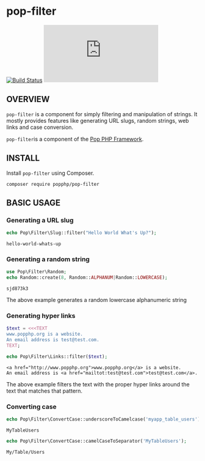 pop-filter
==========

[![Build Status](https://travis-ci.org/popphp/pop-filter.svg?branch=master)](https://travis-ci.org/popphp/pop-filter)
[![Coverage Status](http://www.popphp.org/cc/coverage.php?comp=pop-filter)](http://www.popphp.org/cc/pop-filter/)

OVERVIEW
--------
`pop-filter` is a component for simply filtering and manipulation of strings.
It mostly provides features like generating URL slugs, random strings, web links
and case conversion.

`pop-filter`is a component of the [Pop PHP Framework](http://www.popphp.org/).

INSTALL
-------

Install `pop-filter` using Composer.

    composer require popphp/pop-filter

BASIC USAGE
-----------

### Generating a URL slug

```php
echo Pop\Filter\Slug::filter("Hello World What's Up?");
```

    hello-world-whats-up

### Generating a random string

```php
use Pop\Filter\Random;
echo Random::create(8, Random::ALPHANUM|Random::LOWERCASE);
```

    sjd873k3

The above example generates a random lowercase alphanumeric string

### Generating hyper links

```php
$text = <<<TEXT
www.popphp.org is a website.
An email address is test@test.com.
TEXT;

echo Pop\Filter\Links::filter($text);
```

    <a href="http://www.popphp.org">www.popphp.org</a> is a website.
    An email address is <a href="mailtot:test@test.com">test@test.com</a>.

The above example filters the text with the proper hyper links around
the text that matches that pattern.

### Converting case

```php
echo Pop\Filter\ConvertCase::underscoreToCamelcase('myapp_table_users');
```

    MyTableUsers

```php
echo Pop\Filter\ConvertCase::camelCaseToSeparator('MyTableUsers');
```

    My/Table/Users
